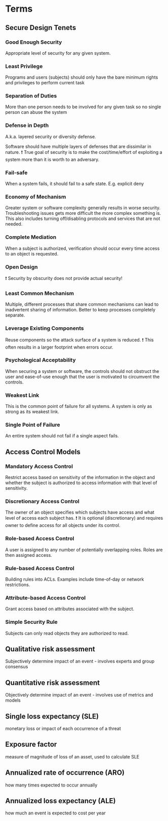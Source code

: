 # Terms

## Secure Design Tenets

### Good Enough Security

Appropriate level of security for any given system. 

### Least Privilege

Programs and users (subjects) should only have the bare minimum rights and privileges to perform current task

### Separation of Duties

More than one person needs to be involved for any given task so no single person can abuse the system

### Defense in Depth

A.k.a. layered security or diversity defense.

Software should have multiple layers of defenses that are dissimilar in nature. :exclamation: True goal of security is to make the cost/time/effort of 
exploiting a system more than it is worth to an adversary.

### Fail-safe

When a system fails, it should fail to a safe state. E.g. explicit deny

### Economy of Mechanism

Greater system or software complexity generally results in worse security. Troubleshooting issues gets more difficult the more complex something is. 
This also includes turning off/disabling protocols and services that are not needed.

### Complete Mediation

When a subject is authorized, verification should occur every time access to an object is requested.

### Open Design

:exclamation: Security by obscurity does not provide actual security!

### Least Common Mechanism

Multiple, different processes that share common mechanisms can lead to inadvertent sharing of information. Better to keep processes completely separate.

### Leverage Existing Components

Reuse components so the attack surface of a system is reduced. :exclamation: This often results in a larger footprint when errors occur.

### Psychological Acceptability

When securing a system or software, the controls should not obstruct the user and ease-of-use enough that the user is motivated to circumvent the controls.

### Weakest Link

This is the common point of failure for all systems. A system is only as strong as its weakest link.

### Single Point of Failure

An entire system should not fail if a single aspect fails.

## Access Control Models

### Mandatory Access Control

Restrict access based on sensitivity of the information in the object and whether the subject is authorized to access information with that level of sensitivity.

### Discretionary Access Control

The owner of an object specifies which subjects have access and what level of access each subject has. 
:exclamation: It is optional (discretionary) and requires owner to define access for all objects under its control.

### Role-based Access Control

A user is assigned to any number of potentially overlapping roles. Roles are then assigned access.

### Rule-based Access Control

Building rules into ACLs. Examples include time-of-day or network restrictions.

### Attribute-based Access Control

Grant access based on attributes associated with the subject.

### Simple Security Rule

Subjects can only read objects they are authorized to read.

## Qualitative risk assessment

Subjectively determine impact of an event - involves experts and group consensus

## Quantitative risk assessment

Objectively determine impact of an event - involves use of metrics and models

## Single loss expectancy (SLE)

monetary loss or impact of each occurrence of a threat

## Exposure factor

measure of magnitude of loss of an asset, used to calculate SLE

## Annualized rate of occurrence (ARO)

how many times expected to occur annually

## Annualized loss expectancy (ALE)

how much an event is expected to cost per year

